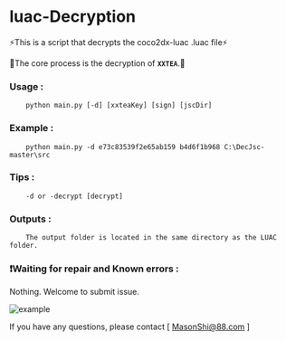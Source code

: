 ﻿# luac-Decryption

⚡This is a script that decrypts the coco2dx-luac .luac file⚡

🌈The core process is the decryption of **`XXTEA`**.🌈

### Usage :
        python main.py [-d] [xxteaKey] [sign] [jscDir]
### Example :
        python main.py -d e73c83539f2e65ab159 b4d6f1b968 C:\DecJsc-master\src
### Tips :
        -d or -decrypt [decrypt]
### Outputs :
        The output folder is located in the same directory as the LUAC folder.

### ❗Waiting for repair and Known errors :
 Nothing.
 Welcome to submit issue.

![example](https://github.com/shiyingqi/luac-Decryption/blob/master/example.png)

If you have any questions, please contact [ MasonShi@88.com ]

